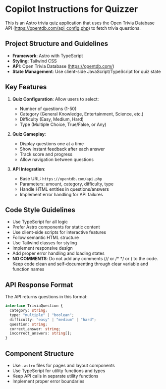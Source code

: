 # Copilot Instructions for Quizzer

<!-- Use this file to provide workspace-specific custom instructions to Copilot. For more details, visit https://code.visualstudio.com/docs/copilot/copilot-customization#_use-a-githubcopilotinstructionsmd-file -->

This is an Astro trivia quiz application that uses the Open Trivia Database API (https://opentdb.com/api_config.php) to fetch trivia questions.

## Project Structure and Guidelines

- **Framework**: Astro with TypeScript
- **Styling**: Tailwind CSS
- **API**: Open Trivia Database (https://opentdb.com/)
- **State Management**: Use client-side JavaScript/TypeScript for quiz state

## Key Features

1. **Quiz Configuration**: Allow users to select:

   - Number of questions (1-50)
   - Category (General Knowledge, Entertainment, Science, etc.)
   - Difficulty (Easy, Medium, Hard)
   - Type (Multiple Choice, True/False, or Any)

2. **Quiz Gameplay**:

   - Display questions one at a time
   - Show instant feedback after each answer
   - Track score and progress
   - Allow navigation between questions

3. **API Integration**:
   - Base URL: `https://opentdb.com/api.php`
   - Parameters: amount, category, difficulty, type
   - Handle HTML entities in questions/answers
   - Implement error handling for API failures

## Code Style Guidelines

- Use TypeScript for all logic
- Prefer Astro components for static content
- Use client-side scripts for interactive features
- Follow semantic HTML structure
- Use Tailwind classes for styling
- Implement responsive design
- Add proper error handling and loading states
- **NO COMMENTS**: Do not add any comments (// or /\* \*/ or <!-- -->) to the code. Keep code clean and self-documenting through clear variable and function names

## API Response Format

The API returns questions in this format:

```typescript
interface TriviaQuestion {
  category: string;
  type: "multiple" | "boolean";
  difficulty: "easy" | "medium" | "hard";
  question: string;
  correct_answer: string;
  incorrect_answers: string[];
}
```

## Component Structure

- Use `.astro` files for pages and layout components
- Use TypeScript for utility functions and types
- Keep API calls in separate utility functions
- Implement proper error boundaries
